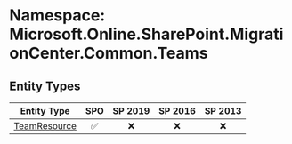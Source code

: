 # Namespace: Microsoft.Online.SharePoint.MigrationCenter.Common.Teams

## Entity Types

Entity Type | SPO | SP 2019 | SP 2016 | SP 2013
----------|:---:|:-------:|:-------:|:-------:
[TeamResource](./EntityTypes/TeamResource.md) | ✅ | ❌ | ❌ | ❌